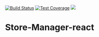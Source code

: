 [![Build Status](https://travis-ci.com/calvinpete/Store-Manager-react.svg?branch=develop)](https://travis-ci.com/calvinpete/Store-Manager-react)    [![Test Coverage](https://api.codeclimate.com/v1/badges/d73f179df4c800ade3fb/test_coverage)](https://codeclimate.com/github/calvinpete/Store-Manager-react/test_coverage)   [![](https://img.shields.io/badge/Protected_by-Hound-a873d1.svg)](https://houndci.com)

# Store-Manager-react